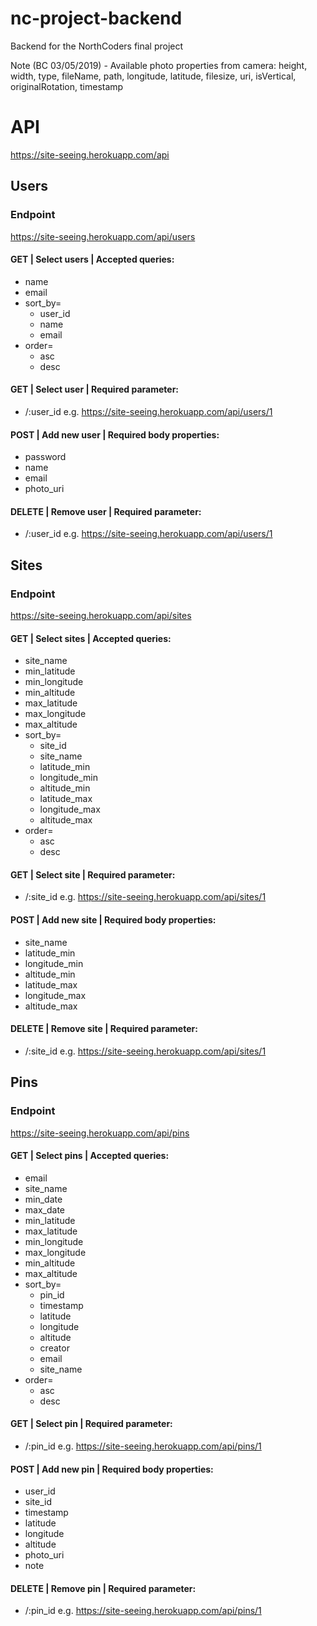 # nc-project-backend

Backend for the NorthCoders final project

Note (BC 03/05/2019) - Available photo properties from camera:
height, width, type, fileName, path, longitude, latitude, filesize, uri, isVertical, originalRotation, timestamp

# API

https://site-seeing.herokuapp.com/api

## Users

### Endpoint

https://site-seeing.herokuapp.com/api/users

#### GET | Select users | Accepted queries:

- name
- email
- sort_by=
  - user_id
  - name
  - email
- order=
  - asc
  - desc

#### GET | Select user | Required parameter:

- /:user_id e.g. https://site-seeing.herokuapp.com/api/users/1

#### POST | Add new user | Required body properties:

- password
- name
- email
- photo_uri

#### DELETE | Remove user | Required parameter:

- /:user_id e.g. https://site-seeing.herokuapp.com/api/users/1

## Sites

### Endpoint

https://site-seeing.herokuapp.com/api/sites

#### GET | Select sites | Accepted queries:

- site_name
- min_latitude
- min_longitude
- min_altitude
- max_latitude
- max_longitude
- max_altitude
- sort_by=
  - site_id
  - site_name
  - latitude_min
  - longitude_min
  - altitude_min
  - latitude_max
  - longitude_max
  - altitude_max
- order=
  - asc
  - desc

#### GET | Select site | Required parameter:

- /:site_id e.g. https://site-seeing.herokuapp.com/api/sites/1

#### POST | Add new site | Required body properties:

- site_name
- latitude_min
- longitude_min
- altitude_min
- latitude_max
- longitude_max
- altitude_max

#### DELETE | Remove site | Required parameter:

- /:site_id e.g. https://site-seeing.herokuapp.com/api/sites/1

## Pins

### Endpoint

https://site-seeing.herokuapp.com/api/pins

#### GET | Select pins | Accepted queries:

- email
- site_name
- min_date
- max_date
- min_latitude
- max_latitude
- min_longitude
- max_longitude
- min_altitude
- max_altitude
- sort_by=
  - pin_id
  - timestamp
  - latitude
  - longitude
  - altitude
  - creator
  - email
  - site_name
- order=
  - asc
  - desc

#### GET | Select pin | Required parameter:

- /:pin_id e.g. https://site-seeing.herokuapp.com/api/pins/1

#### POST | Add new pin | Required body properties:

- user_id
- site_id
- timestamp
- latitude
- longitude
- altitude
- photo_uri
- note

#### DELETE | Remove pin | Required parameter:

- /:pin_id e.g. https://site-seeing.herokuapp.com/api/pins/1
